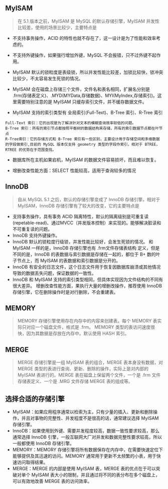 ## MyISAM
> 在 5.1 版本之前，MyISAM 是 MySQL 的默认存储引擎，MyISAM 并发性比较差，使用的场景比较少，主要特点是
- 不支持事务操作，ACID 的特性也就不存在了，这一设计是为了性能和效率考虑的。


- 不支持外键操作，如果强行增加外键，MySQL 不会报错，只不过外键不起作用。


- MyISAM 默认的锁粒度是表级锁，所以并发性能比较差，加锁比较快，锁冲突比较少，不太容易发生死锁的情况。


- MyISAM 会在磁盘上存储三个文件，文件名和表名相同，扩展名分别是 .frm(存储表定义)、.MYD(MYData,存储数据)、MYI(MyIndex,存储索引)。这里需要特别注意的是 MyISAM 只缓存索引文件，并不缓存数据文件。


- MyISAM 支持的索引类型有 全局索引(Full-Text)、B-Tree 索引、R-Tree 索引
```
Full-Text 索引：它的出现是为了解决针对文本的模糊查询效率较低的问题。
B-Tree 索引：所有的索引节点都按照平衡树的数据结构来存储，所有的索引数据节点都在叶节点
R-Tree索引：它的存储方式和 B-Tree 索引有一些区别，主要设计用于存储空间和多维数据的字段做索引,目前的 MySQL 版本仅支持 geometry 类型的字段作索引，相对于 BTREE，RTREE 的优势在于范围查找。
```


- 数据库所在主机如果宕机，MyISAM 的数据文件容易损坏，而且难以恢复。


- 增删改查性能方面：SELECT 性能较高，适用于查询较多的情况

## InnoDB
> 自从 MySQL 5.1 之后，默认的存储引擎变成了 InnoDB 存储引擎，相对于 MyISAM，InnoDB 存储引擎有了较大的改变，它的主要特点是

- 支持事务操作，具有事务 ACID 隔离特性，默认的隔离级别是可重复读(repetable-read)、通过MVCC（并发版本控制）来实现的。能够解决脏读和不可重复读的问题。
- InnoDB 支持外键操作。
- InnoDB 默认的锁粒度行级锁，并发性能比较好，会发生死锁的情况。
和 MyISAM 一样的是，InnoDB 存储引擎也有 .frm文件存储表结构 定义，但是不同的是，InnoDB 的表数据与索引数据是存储在一起的，都位于 B+ 数的叶子节点上，而 MyISAM 的表数据和索引数据是分开的。
- InnoDB 有安全的日志文件，这个日志文件用于恢复因数据库崩溃或其他情况导致的数据丢失问题，保证数据的一致性。
- InnoDB 和 MyISAM 支持的索引类型相同，但具体实现因为文件结构的不同有很大差异。
增删改查性能方面，果执行大量的增删改操作，推荐使用 InnoDB 存储引擎，它在删除操作时是对行删除，不会重建表。

## MEMORY
> MEMORY 存储引擎使用存在内存中的内容来创建表。每个 MEMORY 表实际只对应一个磁盘文件，格式是 .frm。 MEMORY 类型的表访问速度很快，因为其数据是存放在内存中。默认使用 HASH 索引。

## MERGE
> MERGE 存储引擎是一组 MyISAM 表的组合，MERGE 表本身没有数据，对 MERGE 类型的表进行查询、更新、删除的操作，实际上是对内部的 MyISAM 表进行的。MERGE 表在磁盘上保留两个文件，一个是 .frm 文件存储表定义、一个是 .MRG 文件存储 MERGE 表的组成等。


## 选择合适的存储引擎
- MyISAM：如果应用程序通常以检索为主，只有少量的插入、更新和删除操作，并且对事物的完整性、并发程度不是很高的话，通常建议选择 MyISAM 存储引擎。
- InnoDB：如果使用到外键、需要并发程度较高，数据一致性要求较高，那么通常选择 InnoDB 引擎，一般互联网大厂对并发和数据完整性要求较高，所以一般都使用 InnoDB 存储引擎。
- MEMORY：MEMORY 存储引擎将所有数据保存在内存中，在需要快速定位下能够提供及其迅速的访问。MEMORY 通常用于更新不太频繁的小表，用于快速访问取得结果。
- MERGE：MERGE 的内部是使用 MyISAM 表，MERGE 表的优点在于可以突破对单个 MyISAM 表大小的限制，并且通过将不同的表分布在多个磁盘上， 可以有效地改善 MERGE 表的访问效率。

